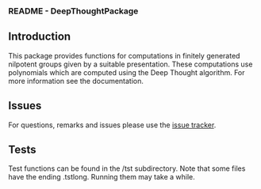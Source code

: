 ### README - DeepThoughtPackage

## Introduction

This package provides functions for computations in finitely generated nilpotent groups given by a suitable presentation. These computations use polynomials which are computed using the Deep Thought algorithm. For more information see the documentation.

## Issues

For questions, remarks and issues please use the [issue tracker](
https://github.com/duskydolphin/DeepThoughtPackage/issues). 

## Tests

Test functions can be found in the /tst subdirectory. Note that some files have the ending .tstlong. Running them may take a while.
